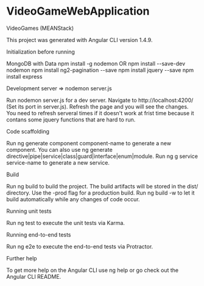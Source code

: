 # VideoGameWebApplication
VideoGames (MEANStack)

This project was generated with Angular CLI version 1.4.9.

Initialization before running

MongoDB with Data npm install -g nodemon OR npm install --save-dev 
nodemon npm install ng2-pagination --save 
npm install jquery --save
npm install express

Development server => nodemon server.js

Run nodemon server.js for a dev server. Navigate to http://localhost:4200/ (Set its port in server.js). Refresh the page and you will see the changes. You need to refresh serveral times if it doesn't work at frist time because it contans some jquery functions that are hard to run.

Code scaffolding

Run ng generate component component-name to generate a new component. You can also use ng generate directive|pipe|service|class|guard|interface|enum|module. Run ng g service service-name to generate a new service.

Build

Run ng build to build the project. The build artifacts will be stored in the dist/ directory. Use the -prod flag for a production build. Run ng build -w to let it build automatically while any changes of code occur.

Running unit tests

Run ng test to execute the unit tests via Karma.

Running end-to-end tests

Run ng e2e to execute the end-to-end tests via Protractor.

Further help

To get more help on the Angular CLI use ng help or go check out the Angular CLI README.
